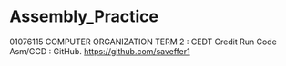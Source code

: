 # Assembly_Practice
01076115  COMPUTER ORGANIZATION  TERM 2 : CEDT
Credit Run Code Asm/GCD : GitHub. https://github.com/saveffer1
